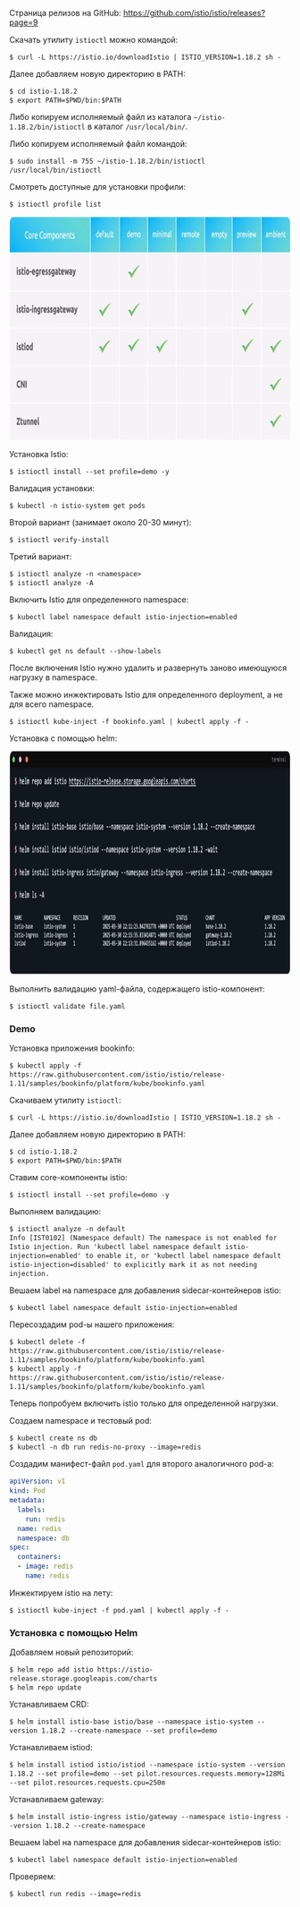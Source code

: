 Страница релизов на GitHub: https://github.com/istio/istio/releases?page=9

Скачать утилиту `istioctl` можно командой:

```shell
$ curl -L https://istio.io/downloadIstio | ISTIO_VERSION=1.18.2 sh -
```

Далее добавляем новую директорию в PATH:

```shell
$ cd istio-1.18.2
$ export PATH=$PWD/bin:$PATH
```

Либо копируем исполняемый файл из каталога `~/istio-1.18.2/bin/istioctl` в каталог `/usr/local/bin/`.

Либо копируем исполняемый файл командой:

```shell
$ sudo install -m 755 ~/istio-1.18.2/bin/istioctl /usr/local/bin/istioctl
```

Смотреть доступные для установки профили:

```shell
$ istioctl profile list
```

<img src="image.png" width="800" height="400"><br>

Установка Istio:

```shell
$ istioctl install --set profile=demo -y
```

Валидация установки:

```shell
$ kubectl -n istio-system get pods
```

Второй вариант (занимает около 20-30 минут):

```shell
$ istioctl verify-install
```

Третий вариант:

```shell
$ istioctl analyze -n <namespace>
$ istioctl analyze -A
```

Включить Istio для определенного namespace:

```shell
$ kubectl label namespace default istio-injection=enabled
```

Валидация:

```shell
$ kubectl get ns default --show-labels
```

После включения Istio нужно удалить и развернуть заново имеющуюся нагрузку в namespace.

Также можно инжектировать Istio для определенного deployment, а не для всего namespace.

```shell
$ istioctl kube-inject -f bookinfo.yaml | kubectl apply -f -
```

Установка с помощью helm:

<img src="image-1.png" width="1000" height="400"><br>

Выполнить валидацию yaml-файла, содержащего istio-компонент:

```shell
$ istioctl validate file.yaml
```

### Demo

Установка приложения bookinfo:

```shell
$ kubectl apply -f https://raw.githubusercontent.com/istio/istio/release-1.11/samples/bookinfo/platform/kube/bookinfo.yaml
```

Скачиваем утилиту `istioctl`:

```shell
$ curl -L https://istio.io/downloadIstio | ISTIO_VERSION=1.18.2 sh -
```

Далее добавляем новую директорию в PATH:

```shell
$ cd istio-1.18.2
$ export PATH=$PWD/bin:$PATH
```

Ставим core-компоненты istio:

```shell
$ istioctl install --set profile=demo -y
```

Выполняем валидацию:

```shell
$ istioctl analyze -n default
Info [IST0102] (Namespace default) The namespace is not enabled for Istio injection. Run 'kubectl label namespace default istio-injection=enabled' to enable it, or 'kubectl label namespace default istio-injection=disabled' to explicitly mark it as not needing injection.
```

Вешаем label на namespace для добавления sidecar-контейнеров istio:

```shell
$ kubectl label namespace default istio-injection=enabled
```

Пересоздадим pod-ы нашего приложения:

```shell
$ kubectl delete -f https://raw.githubusercontent.com/istio/istio/release-1.11/samples/bookinfo/platform/kube/bookinfo.yaml
$ kubectl apply -f https://raw.githubusercontent.com/istio/istio/release-1.11/samples/bookinfo/platform/kube/bookinfo.yaml
```

Теперь попробуем включить istio только для определенной нагрузки.

Создаем namespace и тестовый pod:

```shell
$ kubectl create ns db
$ kubectl -n db run redis-no-proxy --image=redis
```

Создадим манифест-файл `pod.yaml` для второго аналогичного pod-а:

```yaml
apiVersion: v1
kind: Pod
metadata:
  labels:
    run: redis
  name: redis
  namespace: db
spec:
  containers:
  - image: redis
    name: redis
```

Инжектируем istio на лету:

```shell
$ istioctl kube-inject -f pod.yaml | kubectl apply -f -
```

### Установка с помощью Helm

Добавляем новый репозиторий:

```shell
$ helm repo add istio https://istio-release.storage.googleapis.com/charts
$ helm repo update
```

Устанавливаем CRD:

```shell
$ helm install istio-base istio/base --namespace istio-system --version 1.18.2 --create-namespace --set profile=demo
```

Устанавливаем istiod:

```shell
$ helm install istiod istio/istiod --namespace istio-system --version 1.18.2 --set profile=demo --set pilot.resources.requests.memory=128Mi --set pilot.resources.requests.cpu=250m
```

Устанавливаем gateway:

```shell
$ helm install istio-ingress istio/gateway --namespace istio-ingress --version 1.18.2 --create-namespace
```

Вешаем label на namespace для добавления sidecar-контейнеров istio:

```shell
$ kubectl label namespace default istio-injection=enabled
```

Проверяем:

```shell
$ kubectl run redis --image=redis
```
